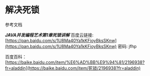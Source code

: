 # 解决死锁

参考文档

_**JAVA并发编程艺术第1章死锁讲解**_  百度云链接: [https://pan.baidu.com/s/1U8Ma40Ya1kKFioyBksSKnw](https://pan.baidu.com/s/1U8Ma40Ya1kKFioyBksSKnw) 密码: jfhp

百度百科：[https://baike.baidu.com/item/%E6%AD%BB%E9%94%81/2196938?fr=aladdin](https://baike.baidu.com/item/死锁/2196938?fr=aladdin)

